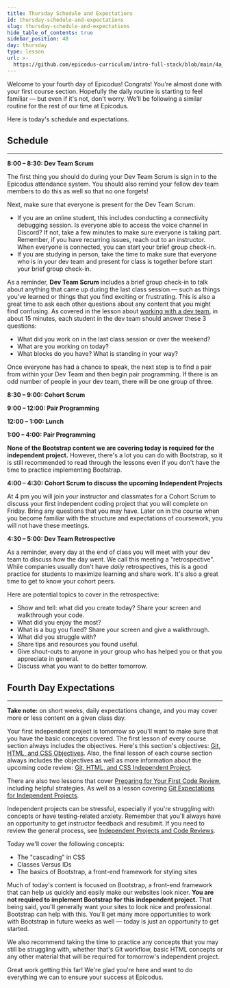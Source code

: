 ```yaml
---
title: Thursday Schedule and Expectations
id: thursday-schedule-and-expectations
slug: thursday-schedule-and-expectations
hide_table_of_contents: true
sidebar_position: 48
day: thursday
type: lesson
url: >-
  https://github.com/epicodus-curriculum/intro-full-stack/blob/main/4a_remote_expectations_thursday.md
---
```


Welcome to your fourth day of Epicodus! Congrats! You're almost done with your first course section. Hopefully the daily routine is starting to feel familiar — but even if it's not, don't worry. We'll be following a similar routine for the rest of our time at Epicodus.

Here is today's schedule and expectations.

## Schedule

---

**8:00 – 8:30: Dev Team Scrum**

The first thing you should do during your Dev Team Scrum is sign in to the Epicodus attendance system. You should also remind your fellow dev team members to do this as well so that no one forgets!

Next, make sure that everyone is present for the Dev Team Scrum: 

- If you are an online student, this includes conducting a connectivity debugging session. Is everyone able to access the voice channel in Discord? If not, take a few minutes to make sure everyone is taking part. Remember, if you have recurring issues, reach out to an instructor. When everyone is connected, you can start your brief group check-in.
- If you are studying in person, take the time to make sure that everyone who is in your dev team and present for class is together before start your brief group check-in.

As a reminder, **Dev Team Scrum** includes a brief group check-in to talk about anything that came up during the last class session — such as things you've learned or things that you find exciting or frustrating. This is also a great time to ask each other questions about any content that you might find confusing. As covered in the lesson about [working with a dev team](https://new.learnhowtoprogram.com/pre-work/getting-started-with-intro-to-programming/working-with-a-dev-team), in about 15 minutes, each student in the dev team should answer these 3 questions:

* What did you work on in the last class session or over the weekend?
* What are you working on today?
* What blocks do you have? What is standing in your way?

Once everyone has had a chance to speak, the next step is to find a pair from within your Dev Team and then begin pair programming. If there is an odd number of people in your dev team, there will be one group of three. 

**8:30 – 9:00: Cohort Scrum**

**9:00 – 12:00: Pair Programming** 

**12:00 – 1:00: Lunch**

**1:00 – 4:00: Pair Programming**

**None of the Bootstrap content we are covering today is required for the independent project.** However, there's a lot you can do with Bootstrap, so it is still recommended to read through the lessons even if you don't have the time to practice implementing Bootstrap. 

**4:00 – 4:30: Cohort Scrum to discuss the upcoming Independent Projects**

At 4 pm you will join your instructor and classmates for a Cohort Scrum to discuss your first independent coding project that you will complete on Friday. Bring any questions that you may have. Later on in the course when you become familiar with the structure and expectations of coursework, you will not have these meetings.

**4:30 – 5:00: Dev Team Retrospective**

As a reminder, every day at the end of class you will meet with your dev team to discuss how the day went. We call this meeting a "retrospective". While companies usually don't have _daily_ retrospectives, this is a good practice for students to maximize learning and share work. It's also a great time to get to know your cohort peers.

Here are potential topics to cover in the retrospective:

* Show and tell: what did you create today? Share your screen and walkthrough your code.
* What did you enjoy the most?
* What is a bug you fixed? Share your screen and give a walkthrough.
* What did you struggle with?
* Share tips and resources you found useful.
* Give shout-outs to anyone in your group who has helped you or that you appreciate in general.
* Discuss what you want to do better tomorrow.

## Fourth Day Expectations

---

**Take note:** on short weeks, daily expectations change, and you may cover more or less content on a given class day.

Your first independent project is tomorrow so you'll want to make sure that you have the basic concepts covered. The first lesson of every course section always includes the objectives. Here's this section's objectives: [Git, HTML, and CSS Objectives](https://new.learnhowtoprogram.com/introduction-to-programming/git-html-and-css/git-html-&-css-objectives). Also, the final lesson of each course section always includes the objectives as well as more information about the upcoming code review: [Git, HTML, and CSS Independent Project](https://new.learnhowtoprogram.com/introduction-to-programming/git-html-and-css/git-html-and-css-independent-project).

There are also two lessons that cover [Preparing for Your First Code Review](https://new.learnhowtoprogram.com/introduction-to-programming/git-html-and-css/homework-preparing-for-your-first-code-review), including helpful strategies. As well as a lesson covering [Git Expectations for Independent Projects](https://new.learnhowtoprogram.com/introduction-to-programming/git-html-and-css/homework-git-expectations-for-independent-projects).

Independent projects can be stressful, especially if you're struggling with concepts or have testing-related anxiety. Remember that you'll always have an opportunity to get instructor feedback and resubmit. If you need to review the general process, see [Independent Projects and Code Reviews](https://new.learnhowtoprogram.com/pre-work/getting-started-at-epicodus/independent-projects-and-code-reviews).

Today we'll cover the following concepts:

* The "cascading" in CSS
* Classes Versus IDs
* The basics of Bootstrap, a front-end framework for styling sites

Much of today's content is focused on Bootstrap, a front-end framework that can help us quickly and easily make our websites look nicer. **You are not required to implement Bootstrap for this independent project.** That being said, you'll generally want your sites to look nice and professional. Bootstrap can help with this. You'll get many more opportunities to work with Bootstrap in future weeks as well — today is just an opportunity to get started.

We also recommend taking the time to practice any concepts that you may still be struggling with, whether that's Git workflow, basic HTML concepts or any other material that will be required for tomorrow's independent project.

Great work getting this far! We're glad you're here and want to do everything we can to ensure your success at Epicodus.
